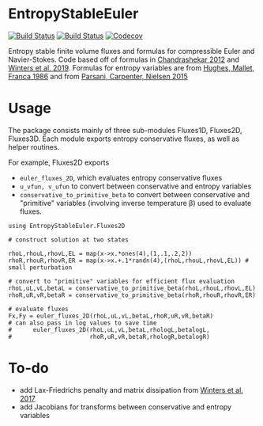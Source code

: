 # EntropyStableEuler

[![Build Status](https://travis-ci.com/jlchan/EntropyStableEuler.jl.svg?branch=master)](https://travis-ci.com/jlchan/EntropyStableEuler.jl)
[![Build Status](https://ci.appveyor.com/api/projects/status/github/jlchan/EntropyStableEuler.jl?svg=true)](https://ci.appveyor.com/project/jlchan/EntropyStableEuler-jl)
[![Codecov](https://codecov.io/gh/jlchan/EntropyStableEuler.jl/branch/master/graph/badge.svg)](https://codecov.io/gh/jlchan/EntropyStableEuler.jl)

Entropy stable finite volume fluxes and formulas for compressible Euler and Navier-Stokes. Code based off of formulas in [Chandrashekar 2012](https://doi.org/10.4208/cicp.170712.010313a) and [Winters et al. 2019](https://link.springer.com/article/10.1007/s10543-019-00789-w). Formulas for entropy variables are from [Hughes, Mallet, Franca 1986](https://doi.org/10.1016/0045-7825(86)90127-1) and from [Parsani, Carpenter, Nielsen 2015](https://doi.org/10.1016/j.jcp.2015.03.026)

# Usage

The package consists mainly of three sub-modules Fluxes1D, Fluxes2D, Fluxes3D.
Each module exports entropy conservative fluxes, as well as helper routines.

For example, Fluxes2D exports
- `euler_fluxes_2D`, which evaluates entropy conservative fluxes
- `u_vfun, v_ufun` to convert between conservative and entropy variables
- `conservative_to_primitive_beta` to convert between conservative and "primitive" variables (involving inverse temperature β) used to evaluate fluxes.
```
using EntropyStableEuler.Fluxes2D

# construct solution at two states

rhoL,rhouL,rhovL,EL = map(x->x.*ones(4),(1,.1,.2,2))
rhoR,rhouR,rhovR,ER = map(x->x.+.1*randn(4),(rhoL,rhouL,rhovL,EL)) # small perturbation

# convert to "primitive" variables for efficient flux evaluation
rhoL,uL,vL,betaL = conservative_to_primitive_beta(rhoL,rhouL,rhovL,EL)
rhoR,uR,vR,betaR = conservative_to_primitive_beta(rhoR,rhouR,rhovR,ER)

# evaluate fluxes
Fx,Fy = euler_fluxes_2D(rhoL,uL,vL,betaL,rhoR,uR,vR,betaR)
# can also pass in log values to save time
#      euler_fluxes_2D(rhoL,uL,vL,betaL,rhologL,betalogL,
#                      rhoR,uR,vR,betaR,rhologR,betalogR)
```

# To-do
- add Lax-Friedrichs penalty and matrix dissipation from [Winters et al. 2017](https://doi.org/10.1016/j.jcp.2016.12.006)
- add Jacobians for transforms between conservative and entropy variables
